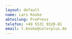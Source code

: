 ```yaml
---
layout: default
name: Lars Knoke
abteilung: PrePress
telefon: +49 5531 9320-81
email: l.knoke@colorplus.de
---
```

